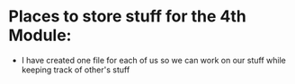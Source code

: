 # Places to store stuff for the 4th Module:

- I have created one file for each of us so we can work on our stuff while keeping track of other's stuff 
